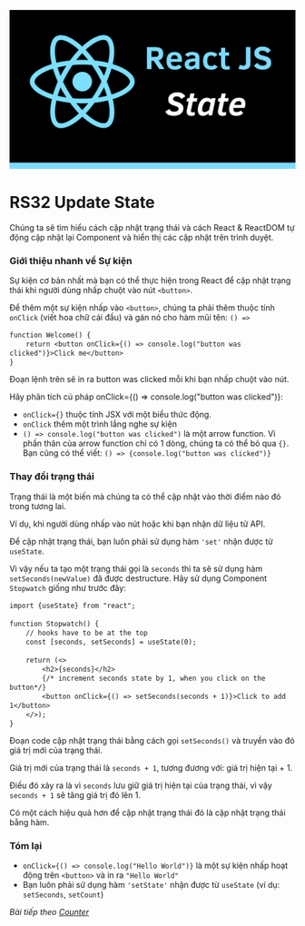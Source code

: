 ![Create-HTML-1](images/state.png) 

# RS32 Update State

Chúng ta sẽ tìm hiểu cách cập nhật trạng thái và cách React & ReactDOM tự động cập nhật lại Component và hiển thị các cập nhật trên trình duyệt.

### Giới thiệu nhanh về Sự kiện

Sự kiện cơ bản nhất mà bạn có thể thực hiện trong React để cập nhật trạng thái khi người dùng nhấp chuột vào nút `<button>`.

Để thêm một sự kiện nhấp vào `<button>`, chúng ta phải thêm thuộc tính `onClick` (viết hoa chữ cái đầu) và gán nó cho hàm mũi tên: `() =>`

```
function Welcome() {
    return <button onClick={() => console.log("button was clicked")}>Click me</button>
}
```

Đoạn lệnh trên sẽ in ra button was clicked mỗi khi bạn nhấp chuột vào nút.

Hãy phân tích cú pháp onClick={() => console.log("button was clicked")}:

- `onClick={}` thuộc tính JSX với một biểu thức động.
- `onClick` thêm một trình lắng nghe sự kiện
- `() => console.log("button was clicked")` là một arrow function. Vì phần thân của arrow function chỉ có 1 dòng, chúng ta có thể bỏ qua `{}`. Bạn cũng có thể viết: `() => {console.log("button was clicked")}`

### Thay đổi trạng thái

Trạng thái là một biến mà chúng ta có thể cập nhật vào thời điểm nào đó trong tương lai.

Ví dụ, khi người dùng nhấp vào nút hoặc khi bạn nhận dữ liệu từ API.

Để cập nhật trạng thái, bạn luôn phải sử dụng hàm `'set'` nhận được từ `useState`.

Vì vậy nếu ta tạo một trạng thái gọi là `seconds` thì ta sẽ sử dụng hàm `setSeconds(newValue)` đã được destructure. Hãy sử dụng Component `Stopwatch` giống như trước đây:

```
import {useState} from "react";

function Stopwatch() {
    // hooks have to be at the top
    const [seconds, setSeconds] = useState(0);

    return (<>
        <h2>{seconds}</h2>
        {/* increment seconds state by 1, when you click on the button*/}
        <button onClick={() => setSeconds(seconds + 1)}>Click to add 1</button>
    </>);
}
```

Đoạn code cập nhật trạng thái bằng cách gọi `setSeconds()` và truyền vào đó giá trị mới của trạng thái.

Giá trị mới của trạng thái là `seconds + 1`, tương đương với: giá trị hiện tại + 1.

Điều đó xảy ra là vì `seconds` lưu giữ giá trị hiện tại của trạng thái, vì vậy `seconds + 1` sẽ tăng giá trị đó lên 1.

Có một cách hiệu quả hơn để cập nhật trạng thái đó là cập nhật trạng thái bằng hàm.

### Tóm lại

- `onClick={() => console.log("Hello World")}` là một sự kiện nhấp hoạt động trên `<button>` và in ra `"Hello World"`
- Bạn luôn phải sử dụng hàm `'setState'` nhận được từ `useState` (ví dụ: `setSeconds`, `setCount`)

*Bài tiếp theo [Counter](/lesson/session/session_033_state_counter.md)*